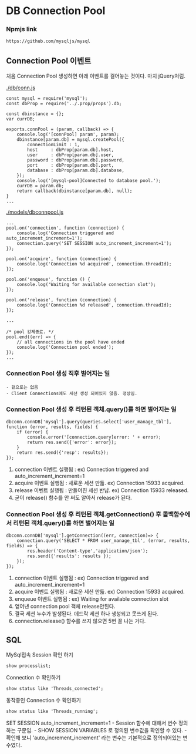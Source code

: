# DB Connection Pool

### Npmjs link
	https://github.com/mysqljs/mysql

## Connection Pool 이벤트
처음 Connection Pool 생성하면 아래 이벤트를 걸어놓는 것이다. 마치 jQuery처럼.  

[./db/conn.js](https://github.com/geoseong/rdb-study-doAdventure/blob/debug/db/conn.js)
```
const mysql = require('mysql');
const dbProp = require('../.prop/props').db;

const dbinstance = {};
var currDB;

exports.connPool = (param, callback) => {
    console.log('[connPool] param', param);
    dbinstance[param.db] = mysql.createPool({
        connectionLimit : 1,
        host     : dbProp[param.db].host,
        user     : dbProp[param.db].user,
        password : dbProp[param.db].password,
        port     : dbProp[param.db].port,
        database : dbProp[param.db].database,
    });
    console.log('[mysql-pool]Connected to database pool.');
    currDB = param.db;
    return callback(dbinstance[param.db], null);
}
...
```


[./models/dbconnpool.js](https://github.com/geoseong/rdb-study-doAdventure/blob/debug/models/dbconnpool.js)
```
...
pool.on('connection', function (connection) {
    console.log('Connection triggered and auto_increment_increment=1');
    connection.query('SET SESSION auto_increment_increment=1');
});

pool.on('acquire', function (connection) {
    console.log('Connection %d acquired', connection.threadId);
});

pool.on('enqueue', function () {
    console.log('Waiting for available connection slot');
});

pool.on('release', function (connection) {
    console.log('Connection %d released', connection.threadId);
});

...

/* pool 강제종료. */
pool.end((err) => {
    // all connections in the pool have ended
    console.log('Connection pool ended');
});
...
```
### Connection Pool 생성 직후 벌어지는 일
	- 겉으로는 없음
	- Client Connections에도 세션 생성 되어있지 않음. 정상임.

### Connection Pool 생성 후 리턴된 객체.query()를 하면 벌어지는 일
```
dbconn.connDB['mysql'].query(queries.select['user_manage_tbl'], function (error, results, fields) {
    if (error) {
        console.error('[connection.query]error: ' + error);
        return res.send({'error': error});
    }
    return res.send({'resp': results});
});
```
1. connection 이벤트 실행됨 : ex) Connection triggered and auto_increment_increment=1
2. acquire 이벤트 실행됨 : 새로운 세션 만듦. ex) Connection 15933 acquired.
3. release 이벤트 실행됨 : 만들어진 세션 반납. ex) Connection 15933 released.
4. 굳이 release() 함수를 안 써도 알아서 release가 된다.

### Connection Pool 생성 후 리턴된 객체.getConnection() 후 콜백함수에서 리턴된 객체.query()를 하면 벌어지는 일
```
dbconn.connDB['mysql'].getConnection((err, connection)=> {
    connection.query('SELECT * FROM user_manage_tbl', (error, results, fields) => {
        res.header('Content-type','application/json');
        res.send({'results': results });
    });
});
```
1. connection 이벤트 실행됨 : ex) Connection triggered and auto_increment_increment=1
2. acquire 이벤트 실행됨 : 새로운 세션 만듦. ex) Connection 15933 acquired.
3. enqueue 이벤트 실행됨 : ex) Waiting for available connection slot
4. 얻어낸 connection pool 객체 release안된다.
5. 결국 세션 누수가 발생된다. 데드락 세션 하나 생성되고 못쓰게 된다.
6. connection.release() 함수를 쓰지 않으면 5번 꼴 나는 거다.


## SQL
MySql접속 Session 확인 하기
```
show processlist;
```

Connection 수 확인하기
```
show status like 'Threads_connected';
```

동작중인 Connection 수 확인하기
```
show status like 'Threads_running';
```
SET SESSION auto_increment_increment=1
	- Session 함수에 대해서 변수 정의하는 구문임.
	- SHOW SESSION VARIABLES 로 정의된 변수값을 확인할 수 있다.
	- 확인해 보니 'auto_increment_increment' 라는 변수는 기본적으로 정의되어있는 변수였다.
